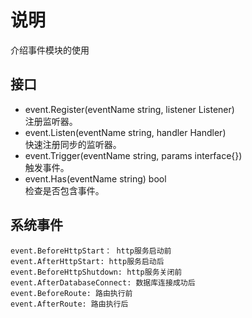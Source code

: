 # 说明
介绍事件模块的使用

## 接口
- event.Register(eventName string, listener Listener)   
注册监听器。
- event.Listen(eventName string, handler Handler)   
快速注册同步的监听器。
- event.Trigger(eventName string, params interface{})   
触发事件。
- event.Has(eventName string) bool   
检查是否包含事件。

## 系统事件
```
event.BeforeHttpStart： http服务启动前
event.AfterHttpStart: http服务启动后
event.BeforeHttpShutdown: http服务关闭前
event.AfterDatabaseConnect: 数据库连接成功后
event.BeforeRoute: 路由执行前
event.AfterRoute: 路由执行后
```